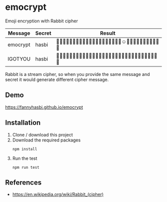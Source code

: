# emocrypt
Emoji encryption with Rabbit cipher

| Message | Secret | Result |
|---|---|---|
| emocrypt | hasbi | 🤒😵🤨😚😁😐🤕😉🤮🥴🙁🤐😎😙😑😛😃🥳🤠😶☺🤥😆😎😆😘🙂🤓😎😒😘🤫 |
| IGOTYOU | hasbi | 🤒😵🤨😚😁😐🤕😉🤮🥴😕🤨😘🤭🤢😚😆😁😘😀😆🤨😅🤑😌😎😋🤮😗😄😒😬 |

Rabbit is a stream cipher, so when you provide the same message and secret it would generate different cipher message.

## Demo
https://fannyhasbi.github.io/emocrypt

## Installation
1. Clone / download this project
2. Download the required packages
   ```shell
   npm install
   ```
3. Run the test
   ```shell
   npm run test
   ```

## References
* https://en.wikipedia.org/wiki/Rabbit_(cipher)